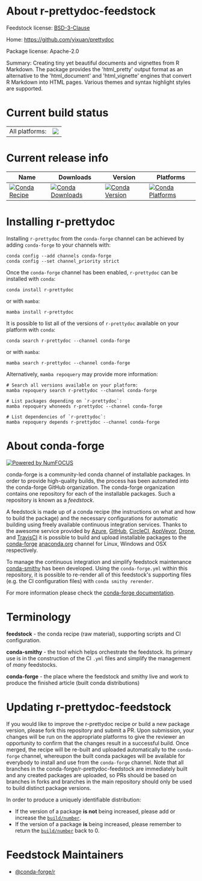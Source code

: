 About r-prettydoc-feedstock
===========================

Feedstock license: [BSD-3-Clause](https://github.com/conda-forge/r-prettydoc-feedstock/blob/main/LICENSE.txt)

Home: https://github.com/yixuan/prettydoc

Package license: Apache-2.0

Summary: Creating tiny yet beautiful documents and vignettes from R Markdown. The package provides the 'html_pretty' output format as an alternative to the 'html_document' and 'html_vignette' engines that convert R Markdown into HTML pages. Various themes and syntax highlight styles are supported.

Current build status
====================


<table><tr><td>All platforms:</td>
    <td>
      <a href="https://dev.azure.com/conda-forge/feedstock-builds/_build/latest?definitionId=3448&branchName=main">
        <img src="https://dev.azure.com/conda-forge/feedstock-builds/_apis/build/status/r-prettydoc-feedstock?branchName=main">
      </a>
    </td>
  </tr>
</table>

Current release info
====================

| Name | Downloads | Version | Platforms |
| --- | --- | --- | --- |
| [![Conda Recipe](https://img.shields.io/badge/recipe-r--prettydoc-green.svg)](https://anaconda.org/conda-forge/r-prettydoc) | [![Conda Downloads](https://img.shields.io/conda/dn/conda-forge/r-prettydoc.svg)](https://anaconda.org/conda-forge/r-prettydoc) | [![Conda Version](https://img.shields.io/conda/vn/conda-forge/r-prettydoc.svg)](https://anaconda.org/conda-forge/r-prettydoc) | [![Conda Platforms](https://img.shields.io/conda/pn/conda-forge/r-prettydoc.svg)](https://anaconda.org/conda-forge/r-prettydoc) |

Installing r-prettydoc
======================

Installing `r-prettydoc` from the `conda-forge` channel can be achieved by adding `conda-forge` to your channels with:

```
conda config --add channels conda-forge
conda config --set channel_priority strict
```

Once the `conda-forge` channel has been enabled, `r-prettydoc` can be installed with `conda`:

```
conda install r-prettydoc
```

or with `mamba`:

```
mamba install r-prettydoc
```

It is possible to list all of the versions of `r-prettydoc` available on your platform with `conda`:

```
conda search r-prettydoc --channel conda-forge
```

or with `mamba`:

```
mamba search r-prettydoc --channel conda-forge
```

Alternatively, `mamba repoquery` may provide more information:

```
# Search all versions available on your platform:
mamba repoquery search r-prettydoc --channel conda-forge

# List packages depending on `r-prettydoc`:
mamba repoquery whoneeds r-prettydoc --channel conda-forge

# List dependencies of `r-prettydoc`:
mamba repoquery depends r-prettydoc --channel conda-forge
```


About conda-forge
=================

[![Powered by
NumFOCUS](https://img.shields.io/badge/powered%20by-NumFOCUS-orange.svg?style=flat&colorA=E1523D&colorB=007D8A)](https://numfocus.org)

conda-forge is a community-led conda channel of installable packages.
In order to provide high-quality builds, the process has been automated into the
conda-forge GitHub organization. The conda-forge organization contains one repository
for each of the installable packages. Such a repository is known as a *feedstock*.

A feedstock is made up of a conda recipe (the instructions on what and how to build
the package) and the necessary configurations for automatic building using freely
available continuous integration services. Thanks to the awesome service provided by
[Azure](https://azure.microsoft.com/en-us/services/devops/), [GitHub](https://github.com/),
[CircleCI](https://circleci.com/), [AppVeyor](https://www.appveyor.com/),
[Drone](https://cloud.drone.io/welcome), and [TravisCI](https://travis-ci.com/)
it is possible to build and upload installable packages to the
[conda-forge](https://anaconda.org/conda-forge) [anaconda.org](https://anaconda.org/)
channel for Linux, Windows and OSX respectively.

To manage the continuous integration and simplify feedstock maintenance
[conda-smithy](https://github.com/conda-forge/conda-smithy) has been developed.
Using the ``conda-forge.yml`` within this repository, it is possible to re-render all of
this feedstock's supporting files (e.g. the CI configuration files) with ``conda smithy rerender``.

For more information please check the [conda-forge documentation](https://conda-forge.org/docs/).

Terminology
===========

**feedstock** - the conda recipe (raw material), supporting scripts and CI configuration.

**conda-smithy** - the tool which helps orchestrate the feedstock.
                   Its primary use is in the construction of the CI ``.yml`` files
                   and simplify the management of *many* feedstocks.

**conda-forge** - the place where the feedstock and smithy live and work to
                  produce the finished article (built conda distributions)


Updating r-prettydoc-feedstock
==============================

If you would like to improve the r-prettydoc recipe or build a new
package version, please fork this repository and submit a PR. Upon submission,
your changes will be run on the appropriate platforms to give the reviewer an
opportunity to confirm that the changes result in a successful build. Once
merged, the recipe will be re-built and uploaded automatically to the
`conda-forge` channel, whereupon the built conda packages will be available for
everybody to install and use from the `conda-forge` channel.
Note that all branches in the conda-forge/r-prettydoc-feedstock are
immediately built and any created packages are uploaded, so PRs should be based
on branches in forks and branches in the main repository should only be used to
build distinct package versions.

In order to produce a uniquely identifiable distribution:
 * If the version of a package **is not** being increased, please add or increase
   the [``build/number``](https://docs.conda.io/projects/conda-build/en/latest/resources/define-metadata.html#build-number-and-string).
 * If the version of a package **is** being increased, please remember to return
   the [``build/number``](https://docs.conda.io/projects/conda-build/en/latest/resources/define-metadata.html#build-number-and-string)
   back to 0.

Feedstock Maintainers
=====================

* [@conda-forge/r](https://github.com/conda-forge/r/)

